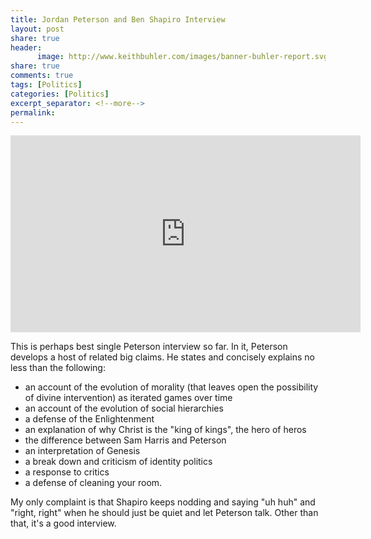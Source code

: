 ```yaml
--- 
title: Jordan Peterson and Ben Shapiro Interview
layout: post
share: true
header:
      image: http://www.keithbuhler.com/images/banner-buhler-report.svg
share: true
comments: true
tags: [Politics]
categories: [Politics]
excerpt_separator: <!--more-->
permalink: 
---
```


<center>

<iframe width="560" height="315" src="https://www.youtube.com/embed/WT0mbNvaT6Y" frameborder="0" allow="autoplay; encrypted-media" allowfullscreen></iframe>

</center>


This is perhaps best single Peterson interview so far. In it, Peterson develops a host of related big claims. He states and concisely explains no less than the following: 

- an account of the evolution of morality (that leaves open the possibility of divine intervention) as iterated games over time
- an account of the evolution of social hierarchies 
- a defense of the Enlightenment
- an explanation of why Christ is the "king of kings", the hero of heros
- the difference between Sam Harris and Peterson 
- an interpretation of Genesis
- a break down and criticism of identity politics
- a response to critics 
- a defense of cleaning your room. 

My only complaint is that Shapiro keeps nodding and saying "uh huh" and "right, right" when he should just be quiet and let Peterson talk. Other than that, it's a good interview.

